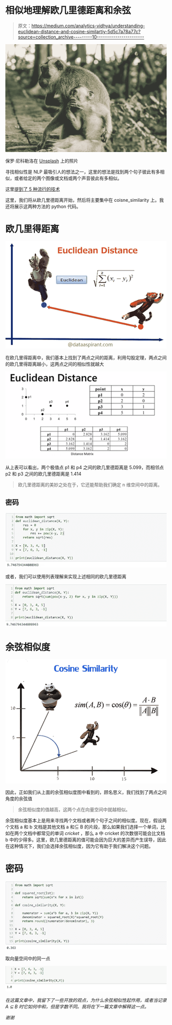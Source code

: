# 相似地理解欧几里德距离和余弦

> 原文：<https://medium.com/analytics-vidhya/understanding-euclidean-distance-and-cosine-similartiy-5d5c7a78a77c?source=collection_archive---------10----------------------->

![](img/4ed55b30bfc54be1cd8bc51156de9dbc.png)

保罗·尼科勒洛在 [Unsplash](https://unsplash.com?utm_source=medium&utm_medium=referral) 上的照片

寻找相似性是 NLP 最吸引人的想法之一，这里的想法是找到两个句子彼此有多相似，或者给定的两个图像或文档或两个声音彼此有多相似。

这里[提到了 5 种流行的技术](http://dataaspirant.com/2015/04/11/five-most-popular-similarity-measures-implementation-in-python/)

这里，我们将从欧几里德距离开始，然后将主要集中在 coisne_similarity 上。我还将展示这两种方法的 python 代码。

# 欧几里得距离

![](img/201f48a008dc0b729a933ac5311e1c9a.png)

在欧几里得距离中，我们基本上找到了两点之间的距离，利用勾股定理，两点之间的欧几里得距离越小，这两点之间的相似性就越大

![](img/4d8b08f1c5c219ea94865c889ce84623.png)

从上表可以看出，两个极值点 p1 和 p4 之间的欧几里德距离是 5.099，而相邻点 p2 和 p3 之间的欧几里德距离是 1.414

> 欧几里德距离的美妙之处在于，它还能帮助我们确定 n 维空间中的距离。

## 密码

![](img/2563310107d7dbae1d52d7dea3665d5a.png)

或者，我们可以使用列表理解来实现上述相同的欧几里德距离

![](img/08cc15acb1dc818c55e121167a3e053b.png)

# **余弦相似度**

![](img/f3553fca70989fa5911f12567632685f.png)

因此，正如我们从上面的余弦相似度图中看到的，顾名思义，我们找到了两点之间角度的余弦值

> 余弦相似度的值越高，这两个点在向量空间中就越相似。

余弦相似度基本上是用来寻找两个文档或者两个句子之间的相似度。现在，假设两个文档 a 和 b 文档是其他文档 a 和⊆ B 的片段，那么如果我们选择一个单词，比如在两个文档中都常见的单词 *cricket* ，那么 a 中 cricket 的次数很可能会比文档 b 中的少得多。这里，欧几里德距离的值可能会因为巨大的差异而产生误导，因此在这种情况下，我们会选择余弦相似度，因为它有助于我们解决这个问题。

# 密码

![](img/0c5ef7e8bcf45dc42ba15359f9073411.png)

取向量空间中的同一点

![](img/5253428ab7e3974ecb9c19a521dbfb17.png)

*在这篇文章中，我留下了一些开放的观点，为什么余弦相似性起作用，或者当记录 A ⊆ B 时它如何中和，但是字数不同。我将在下一篇文章中解释这一点。*

*谢谢*